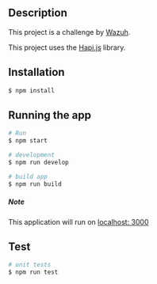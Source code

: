 ## Description
This project is a challenge by [Wazuh](https://wazuh.com/).

This project uses the [Hapi.js](https://hapi.dev/tutorials/gettingstarted/?lang=en_US) library.
## Installation

```bash
$ npm install
```

## Running the app

```bash
# Run
$ npm start

# development
$ npm run develop

# build app
$ npm run build
```
##### Note
This application will run on [localhost: 3000](https://wazuh.com/)

## Test

```bash
# unit tests
$ npm run test
```
